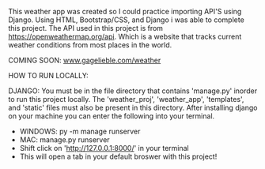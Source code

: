 This weather app was created so I could practice importing API'S using Django. Using HTML, Bootstrap/CSS, and Django i was able to complete this project.
The API used in this project is from https://openweathermap.org/api. Which is a website that tracks current weather conditions from most places in the world.

COMING SOON: www.gagelieble.com/weather

HOW TO RUN LOCALLY:

DJANGO: You must be in the file directory that contains 'manage.py' inorder to run this project locally. The 'weather_proj', 'weather_app', 'templates', and 'static' files must also be present in this directory. After installing django on your machine you can enter the following into your terminal.

- WINDOWS: py -m manage runserver
- MAC: manage.py runserver
- Shift click on 'http://127.0.0.1:8000/' in your terminal
- This will open a tab in your default broswer with this project!
